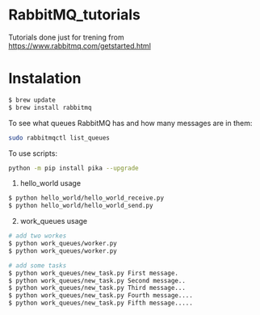 # RabbitMQ_tutorials

Tutorials done just for trening from https://www.rabbitmq.com/getstarted.html

# Instalation
```bash
$ brew update
$ brew install rabbitmq
```

To see what queues RabbitMQ has and how many messages are in them:
```bash
sudo rabbitmqctl list_queues
```

To use scripts:
```bash
python -m pip install pika --upgrade
```

1. hello_world usage
```bash
$ python hello_world/hello_world_receive.py
$ python hello_world/hello_world_send.py
```

2. work_queues usage
```bash
# add two workes
$ python work_queues/worker.py 
$ python work_queues/worker.py 

# add some tasks
$ python work_queues/new_task.py First message.
$ python work_queues/new_task.py Second message..
$ python work_queues/new_task.py Third message...
$ python work_queues/new_task.py Fourth message....
$ python work_queues/new_task.py Fifth message.....
```